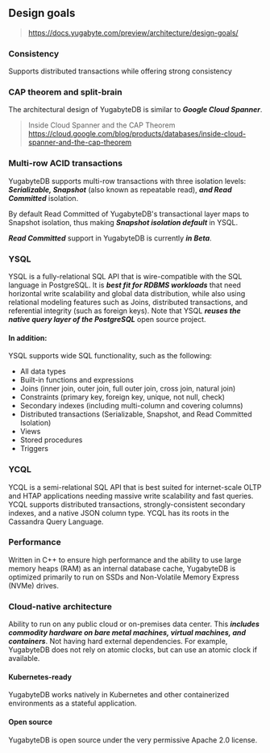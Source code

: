 ## Design goals
> https://docs.yugabyte.com/preview/architecture/design-goals/
### Consistency
Supports distributed transactions while offering strong consistency

### CAP theorem and split-brain
The architectural design of YugabyteDB is similar to ***Google Cloud Spanner***.
> Inside Cloud Spanner and the CAP Theorem
> https://cloud.google.com/blog/products/databases/inside-cloud-spanner-and-the-cap-theorem

### Multi-row ACID transactions
YugabyteDB supports multi-row transactions with three isolation levels: ***Serializable, Snapshot*** (also known as repeatable read), ***and Read Committed*** isolation.

By default Read Committed of YugabyteDB's transactional layer maps to Snapshot isolation, thus making ***Snapshot isolation default*** in YSQL.

***Read Committed*** support in YugabyteDB is currently ***in Beta***.

### YSQL
YSQL is a fully-relational SQL API that is wire-compatible with the SQL language in PostgreSQL. It is ***best fit for RDBMS workloads*** that need horizontal write scalability and global data distribution, while also using relational modeling features such as Joins, distributed transactions, and referential integrity (such as foreign keys). Note that YSQL ***reuses the native query layer of the PostgreSQL*** open source project.

#### In addition:
YSQL supports wide SQL functionality, such as the following:

- All data types
- Built-in functions and expressions
- Joins (inner join, outer join, full outer join, cross join, natural join)
- Constraints (primary key, foreign key, unique, not null, check)
- Secondary indexes (including multi-column and covering columns)
- Distributed transactions (Serializable, Snapshot, and Read Committed Isolation)
- Views
- Stored procedures
- Triggers

### YCQL
YCQL is a semi-relational SQL API that is best suited for internet-scale OLTP and HTAP applications needing massive write scalability and fast queries. YCQL supports distributed transactions, strongly-consistent secondary indexes, and a native JSON column type. YCQL has its roots in the Cassandra Query Language.

### Performance
Written in C++ to ensure high performance and the ability to use large memory heaps (RAM) as an internal database cache, YugabyteDB is optimized primarily to run on SSDs and Non-Volatile Memory Express (NVMe) drives.

### Cloud-native architecture
Ability to run on any public cloud or on-premises data center. This ***includes commodity hardware on bare metal machines, virtual machines, and containers***.
Not having hard external dependencies. For example, YugabyteDB does not rely on atomic clocks, but can use an atomic clock if available.

#### Kubernetes-ready
YugabyteDB works natively in Kubernetes and other containerized environments as a stateful application.

#### Open source
YugabyteDB is open source under the very permissive Apache 2.0 license.



